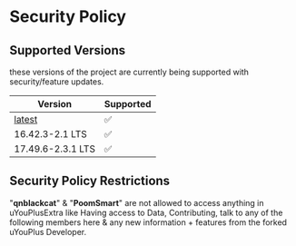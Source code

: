 # Security Policy

## Supported Versions

these versions of the project are
currently being supported with security/feature updates.

| Version | Supported          |
| ------- | ------------------ |
| [latest](https://github.com/arichorn/uYouPlusExtra/releases/latest) | :white_check_mark: |
| 16.42.3-2.1 LTS | :white_check_mark: |
| 17.49.6-2.3.1 LTS | :white_check_mark: |

## Security Policy Restrictions
"**qnblackcat**" & "**PoomSmart**" are not allowed to access anything in uYouPlusExtra like Having access to Data, Contributing, talk to any of the following members here & any new information + features from the forked uYouPlus Developer.
